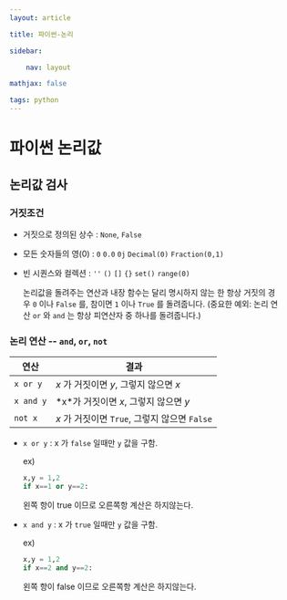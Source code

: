 ```yaml
---
layout: article

title: 파이썬-논리

sidebar:

	nav: layout

mathjax: false

tags: python
---
```




# 파이썬 논리값

## 논리값 검사

### 거짓조건

- 거짓으로 정의된 상수 : ```None```, ```False```

- 모든 숫자들의 영(0) : ```0``` `0.0` `0j` `Decimal(0)` `Fraction(0,1)` 

- 빈 시퀀스와 컬렉션 : `''` `()` `[]` `{}` `set()` `range(0)` 

  논리값을 돌려주는 연산과 내장 함수는 달리 명시하지 않는 한 항상 거짓의 경우 `0` 이나 `False` 를, 참이면 `1` 이나 `True` 를 돌려줍니다. (중요한 예외: 논리 연산 `or` 와 `and` 는 항상 피연산자 중 하나를 돌려줍니다.)



### 논리 연산 -- `and`, `or`, `not`

| 연산      | 결과                                          |
| --------- | --------------------------------------------- |
| `x or y`  | *x* 가 거짓이면 *y*, 그렇지 않으면 *x*        |
| `x and y` | *x\*가 거짓이면 *x*, 그렇지 않으면 *y*        |
| `not x`   | *x* 가 거짓이면 `True`, 그렇지 않으면 `False` |

- `x or y` : x 가 `false`  일때만 `y` 값을 구함.

  ex) 

  ```python
  x,y = 1,2
  if x==1 or y==2:
  ```

  왼쪽 항이 true 이므로 오른쪽항 계산은 하지않는다.

- `x and y` : x 가 `true` 일때만 `y` 값을 구함.

  ex) 

  ```python
  x,y = 1,2
  if x==2 and y==2:
  ```

  왼쪽 항이 false 이므로 오른쪽항 계산은 하지않는다.